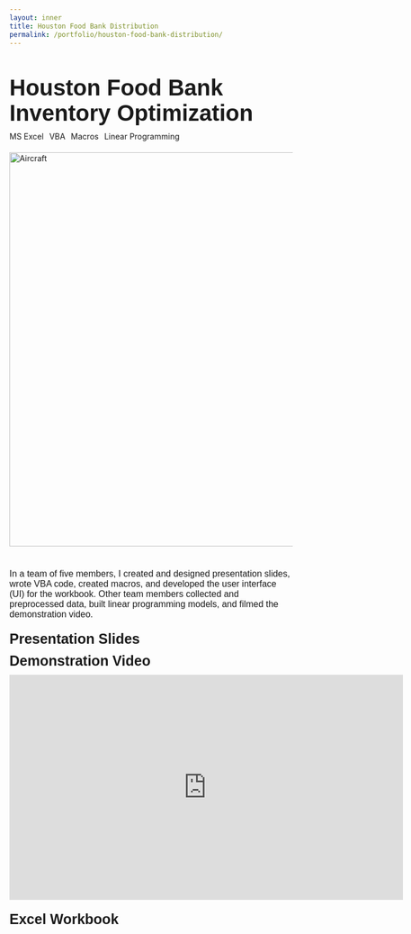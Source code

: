 ```yaml
---
layout: inner
title: Houston Food Bank Distribution
permalink: /portfolio/houston-food-bank-distribution/
---
```


<div class="container" style="margin-top: 50px;">

  <!-- Title Section -->
  <div class="row">
    <div class="col-12">
      <div style="font-size:40px; font-family: 'Source Sans 3', sans-serif; font-weight: bold; margin-bottom: 10px;">
        Houston Food Bank Inventory Optimization
      </div>
    </div>
  </div>

  <!-- Tags Section -->
  <div class="row" style="margin-bottom: 20px;">
    <div class="col-12">
      <div class="tags-container" style="display: flex; gap: 10px; flex-wrap: wrap;">
        <span class="tag ms-excel">MS Excel</span>
        <span class="tag vba">VBA</span>
        <span class="tag macros">Macros</span>
        <span class="tag linear-programming">Linear Programming</span>
      </div>
    </div>
  </div>

  <!-- Image Section -->
  <div class="row" style="margin-bottom: 40px;">
    <div class="col-12">
      <img src="{{ site.baseurl }}/airline-passenger-satisfaction/img.jpg" alt="Aircraft" class="img-fluid" style="max-width: 100%; width: 700px; display: block;">
    </div>
  </div>
</div>
  
<!-- ------------------------------------------- Deliverables ------------------------------------------- -->

<div style="font-size:16px; font-family: 'Source Sans 3', sans-serif; margin-bottom: 20px;">In a team of five members, I created and designed presentation slides, wrote VBA code, created macros, and developed the user interface (UI) for the workbook. Other team members collected and preprocessed data, built linear programming models, and filmed the demonstration video.</div>

<div style="font-size:25px; font-family: 'Source Sans 3', sans-serif; font-weight: bold; margin-bottom: 10px;">Presentation Slides</div>

<div style="font-size:25px; font-family: 'Source Sans 3', sans-serif; font-weight: bold; margin-bottom: 10px;">Demonstration Video</div>
<div style="margin-bottom: 20px;">
  <iframe 
    width="700" 
    height="400" 
    src="https://www.youtube.com/embed/lgAWVUawKkE" 
    title="YouTube video player" 
    frameborder="0" 
    allow="accelerometer; autoplay; clipboard-write; encrypted-media; gyroscope; picture-in-picture" 
    allowfullscreen>
  </iframe>
</div>

<div style="font-size:25px; font-family: 'Source Sans 3', sans-serif; font-weight: bold; margin-bottom: 10px;">Excel Workbook</div>
